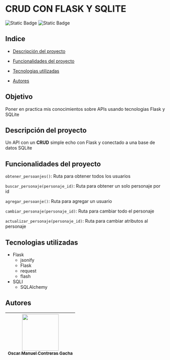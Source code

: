 # CRUD CON FLASK Y SQLITE
![Static Badge](https://img.shields.io/badge/SQLite-White?style=flat&color=90D4F4)
![Static Badge](https://img.shields.io/badge/Flask-White?style=flat&color=fff)

## Indice
* [Descripción del proyecto](#descripción-del-proyecto)

* [Funcionalidades del proyecto](#funcionalidades-del-proyecto)

* [Tecnologias utilizadas](#tecnologias-utilizadas)

* [Autores](#autores)


## Objetivo

Poner en practica mis conocimientos sobre APIs usando tecnologias
Flask y SQLite

## Descripción del proyecto

Un API con un **CRUD** simple echo con Flask y conectado a una base
de datos SQLite

## Funcionalidades del proyecto

`obtener_persoanjes()`: Ruta para obtener todos los usuarios

`buscar_personaje(personaje_id)`: Ruta para obtener un solo personaje por id

`agregar_persoanje()`: Ruta para agregar un usuario

`cambiar_personaje(personaje_id)`: Ruta para cambiar todo el personaje

`actualizar_personaje(personaje_id)`: Ruta para cambiar atributos al personaje

## Tecnologias utilizadas

* Flask
    * jsonify
    * Flask
    * request
    * flash
* SQLI
    * SQLAlchemy


## Autores

| [<img src="https://avatars.githubusercontent.com/Racsok?v=4" width=115><br><sub>Oscar Manuel Contreras Gacha</sub>](https://github.com/Racsok)  |
| :---: |

